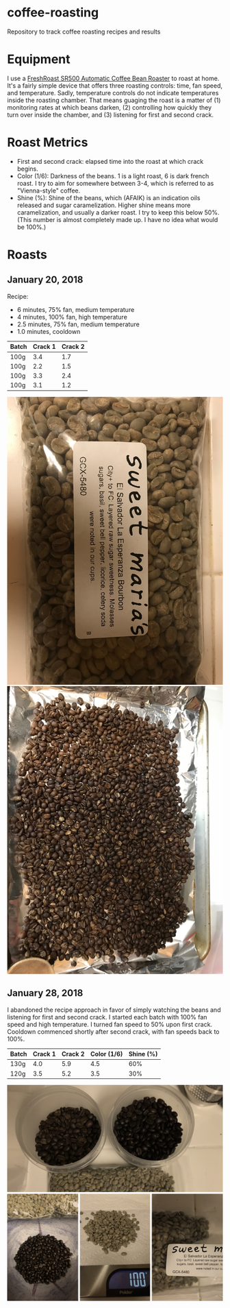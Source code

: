 # coffee-roasting
Repository to track coffee roasting recipes and results

# Equipment

I use a [FreshRoast SR500 Automatic Coffee Bean Roaster](https://www.amazon.com/dp/B0034D9ONO/ref=asc_df_B0034D9ONO5348698/?tag=hyprod-20&creative=395033&creativeASIN=B0034D9ONO&linkCode=df0&hvadid=167144008776&hvpos=1o2&hvnetw=g&hvrand=14847226254375304383&hvpone=&hvptwo=&hvqmt=&hvdev=c&hvdvcmdl=&hvlocint=&hvlocphy=9032135&hvtargid=pla-316095657737) to roast at home. It's a fairly simple device that offers three roasting controls: time, fan speed, and temperature. Sadly, temperature controls do not indicate temperatures inside the roasting chamber. That means guaging the roast is a matter of (1) monitoring rates at which beans darken, (2) controlling how quickly they turn over inside the chamber, and (3) listening for first and second crack. 

# Roast Metrics

- First and second crack: elapsed time into the roast at which crack begins.
- Color (1/6): Darkness of the beans. 1 is a light roast, 6 is dark french roast. I try to aim for somewhere between 3-4, which is referred to as "Vienna-style" coffee.
- Shine (%): Shine of the beans, which (AFAIK) is an indication oils released and sugar caramelization. Higher shine means more caramelization, and usually a darker roast. I try to keep this below 50%. (This number is almost completely made up. I have no idea what would be 100%.)

# Roasts

## January 20, 2018

Recipe:
- 6 minutes, 75% fan, medium temperature
- 4 minutes, 100% fan, high temperature
- 2.5 minutes, 75% fan, medium temperature
- 1.0 minutes, cooldown

| Batch | Crack 1 | Crack 2|
|-------|---------|--------|
| 100g  |  3.4    | 1.7    |
| 100g  |  2.2    | 1.5    |
| 100g  |  3.3    | 2.4    |
| 100g  |  3.1    | 1.2    |

![beans](roasts/beans_01202018.jpg)
![roast](roasts/roast_01202018.jpg)

## January 28, 2018

I abandoned the recipe approach in favor of simply watching the beans and listening for first and second crack. I started each batch with 100% fan speed and high temperature. I turned fan speed to 50% upon first crack. Cooldown commenced shortly after second crack, with fan speeds back to 100%. 

| Batch | Crack 1 | Crack 2| Color (1/6) | Shine (%) | 
|-------|---------|--------|-------------|-----------|
| 130g  |  4.0    | 5.9    |  4.5 | 60% |
| 120g  |  3.5    | 5.2    |  3.5 | 30% |

![roast](roasts/9CCBFF74-4B10-4AA7-807D-2D94C23C5016.jpeg)

